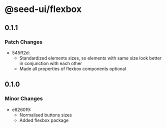 # @seed-ui/flexbox

## 0.1.1

### Patch Changes

- 545ff2d: 
  - Standardized elements sizes, so elements with same size look better in conjunction with each other
  - Made all properties of flexbox components optional

## 0.1.0

### Minor Changes

- e8260f9:
  - Normalised buttons sizes
  - Added flexbox package
